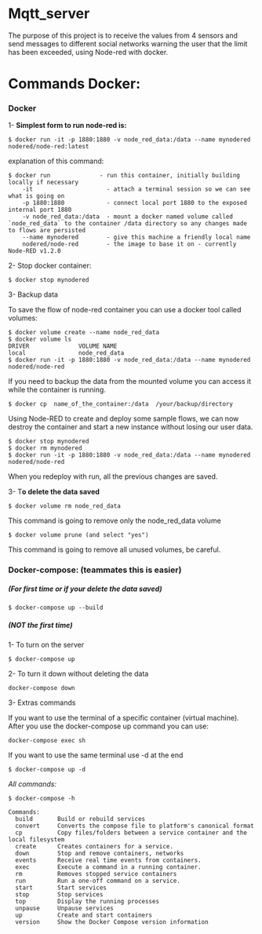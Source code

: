 # Mqtt_server

The purpose of this project is to receive the values from 4 sensors and send messages to different social networks warning the user that the limit has been exceeded, using Node-red with docker.

# **Commands Docker:**

### Docker

1- **Simplest form to run node-red is:**

```
$ docker run -it -p 1880:1880 -v node_red_data:/data --name mynodered nodered/node-red:latest
```

explanation of this command:

```
$ docker run              - run this container, initially building locally if necessary
    -it                     - attach a terminal session so we can see what is going on
    -p 1880:1880            - connect local port 1880 to the exposed internal port 1880
    -v node_red_data:/data  - mount a docker named volume called `node_red_data` to the container /data directory so any changes made to flows are persisted
    --name mynodered        - give this machine a friendly local name
    nodered/node-red        - the image to base it on - currently Node-RED v1.2.0
```

2- Stop docker container:

```
$ docker stop mynodered
```

3- Backup data

To save the flow of node-red container you can use a docker tool called volumes:

```
$ docker volume create --name node_red_data
$ docker volume ls
DRIVER              VOLUME NAME
local               node_red_data
$ docker run -it -p 1880:1880 -v node_red_data:/data --name mynodered nodered/node-red
```

If you need to backup the data from the mounted volume you can access it while the container is running.

```
$ docker cp  name_of_the_container:/data  /your/backup/directory
```

Using Node-RED to create and deploy some sample flows, we can now destroy the container and start a new instance without losing our user data.

```
$ docker stop mynodered
$ docker rm mynodered
$ docker run -it -p 1880:1880 -v node_red_data:/data --name mynodered nodered/node-red
```

When you redeploy with run, all the previous changes are saved.

3- T**o delete the data saved**

```
$ docker volume rm node_red_data
```

This command is going to remove only the node_red_data volume

```
$ docker volume prune (and select "yes")
```

This command is going to remove all unused volumes, be careful.



### Docker-compose: (teammates this is easier)

##### ***(For first time or if your delete the data saved)***

```
$ docker-compose up --build 
```

##### (NOT the first time)

1- To turn on the server

```
$ docker-compose up
```

2- To turn it down without deleting the data

```
docker-compose down
```


3- Extras commands

If you want to use the terminal of a specific container (virtual machine). After you use the docker-compose up command you can use:

```
docker-compose exec sh
```

If you want to use the same terminal use -d at the end

```
$ docker-compose up -d
```

*All commands:*

```
$ docker-compose -h 

Commands:
  build       Build or rebuild services
  convert     Converts the compose file to platform's canonical format
  cp          Copy files/folders between a service container and the local filesystem
  create      Creates containers for a service.
  down        Stop and remove containers, networks
  events      Receive real time events from containers.
  exec        Execute a command in a running container.
  rm          Removes stopped service containers
  run         Run a one-off command on a service.
  start       Start services
  stop        Stop services
  top         Display the running processes
  unpause     Unpause services
  up          Create and start containers
  version     Show the Docker Compose version information
```
